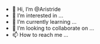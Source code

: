 - 👋 Hi, I’m @Aristride
- 👀 I’m interested in ...
- 🌱 I’m currently learning ...
- 💞️ I’m looking to collaborate on ...
- 📫 How to reach me ...

<!---
Aristride/Aristride is a ✨ special ✨ repository because its `README.md` (this file) appears on your GitHub profile.
You can click the Preview link to take a look at your changes.
--->

